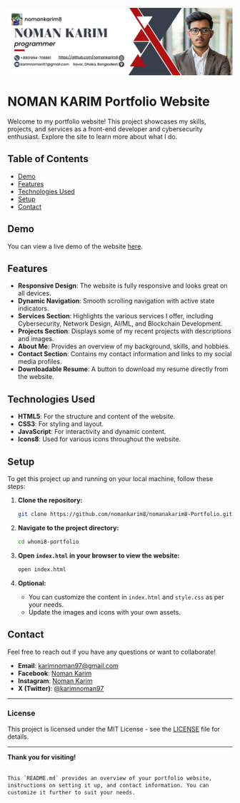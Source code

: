![logo](https://github.com/nomankarim8/nomankarim8/blob/main/image.png?raw=true)
# NOMAN KARIM Portfolio Website
 
Welcome to my portfolio website! This project showcases my skills, projects, and services as a front-end developer and cybersecurity enthusiast. Explore the site to learn more about what I do.
 
## Table of Contents
- [Demo](#demo)
- [Features](#features)
- [Technologies Used](#technologies-used)
- [Setup](#setup)
- [Contact](#contact)

## Demo
You can view a live demo of the website [here](https://nomankarim8.github.io/nomanakarim8-Portfolio/).

## Features
- **Responsive Design**: The website is fully responsive and looks great on all devices.
- **Dynamic Navigation**: Smooth scrolling navigation with active state indicators.
- **Services Section**: Highlights the various services I offer, including Cybersecurity, Network Design, AI/ML, and Blockchain Development.
- **Projects Section**: Displays some of my recent projects with descriptions and images.
- **About Me**: Provides an overview of my background, skills, and hobbies.
- **Contact Section**: Contains my contact information and links to my social media profiles.
- **Downloadable Resume**: A button to download my resume directly from the website.

## Technologies Used
- **HTML5**: For the structure and content of the website.
- **CSS3**: For styling and layout.
- **JavaScript**: For interactivity and dynamic content.
- **Icons8**: Used for various icons throughout the website.

## Setup
To get this project up and running on your local machine, follow these steps:

1. **Clone the repository:**
   ```bash
   git clone https://github.com/nomankarim8/nomanakarim8-Portfolio.git
   ```

2. **Navigate to the project directory:**
   ```bash
   cd whomi8-portfolio
   ```

3. **Open `index.html` in your browser to view the website:**
   ```bash
   open index.html
   ```

4. **Optional:**
   - You can customize the content in `index.html` and `style.css` as per your needs.
   - Update the images and icons with your own assets.

## Contact
Feel free to reach out if you have any questions or want to collaborate!

- **Email**: [karimnoman97@gmail.com](mailto:karimnoman97@gmail.com)
- **Facebook**: [Noman Karim](https://www.facebook.com/noman.karim.8)
- **Instagram**: [Noman Karim](https://www.instagram.com/noman.karim.8/)
- **X (Twitter)**: [@karimnoman97](https://x.com/karimnoman97)

---

### License
This project is licensed under the MIT License - see the [LICENSE](LICENSE) file for details.

---

**Thank you for visiting!**
```

This `README.md` provides an overview of your portfolio website, instructions on setting it up, and contact information. You can customize it further to suit your needs.